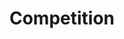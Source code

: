 ---
layout: competition
id: competition
nav: true
nav-order: 3
title: Compet&shy;ition
intro: Win your very own escape to this vibrant Southeast Asian destination, for you and your travel partner. You’ll fly with Qantas for a luxurious four-night stay, taking in the many sights that this buzzing city offers. Discover temples and towers, smart restaurants and vibrant hawker markets. Follow our four-day itinerary or go off-script and carve your own adventure, filled with unique experiences and unforgettable moments.
extra-intro: Whether you’re a foodie, culture seeker, or adventurer, you can craft your very own four-day adventure in this beguiling land. Enter below to be in with a chance to win!

title-sub: Make the itinerary a reality
enter-cta: Enter Now

competition-form:
  id: comp
  post-url: "#getFormUrl"
  expiry-date: 2050-01-01
  fields:
    - id: name
      type: text
      label: Name
      required: true
    - id: email
      type: email
      label: Email
      required: true
    - id: qualify
      type: radio
      label: Are you a UK resident and over the age of 18?
      required: true
      options:
        - id: qualify-true
          label: 'Yes'
          value: 'yes'
        - id: qualify-false
          label: 'No'
          value: 'no'
          invalid: true
    - id: opt-in
      type: radio
      label: Would you like to receive emails from Qantas, Changi Airport and Singapore Tourism Board?
      required: true
      options:
        - id: opt-in-true
          label: 'Yes'
          value: 'yes'
        - id: opt-in-false
          label: 'No'
          value: 'no'
  submit: Submit Entry
  terms: >
    By submitting your entry, you agree to the <a href="#" class="js-open-modal link--underlined" data-open-modal="competition-terms">terms and conditions</a> of this competition
---